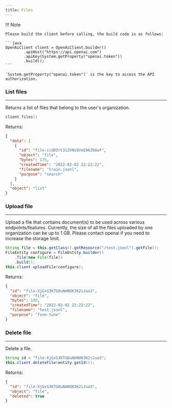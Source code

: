 ```yaml
---
title: Files
---
```


!!! Note

    Please build the client before calling, the build code is as follows:

    ```java
    OpenAiClient client = OpenAiClient.builder()
            .apiHost("https://api.openai.com")
            .apiKey(System.getProperty("openai.token"))
            .build();
    ```

    `System.getProperty("openai.token")` is the key to access the API authorization.

### List files

---

Returns a list of files that belong to the user's organization.

```java
client.files()
```

Returns:

```json
{
  "data": [
    {
      "id": "file-ccdDZrC3iZVNiQVeEA6Z66wf",
      "object": "file",
      "bytes": 175,
      "createdTime": "2022-02-02 22:22:22",
      "filename": "train.jsonl",
      "purpose": "search"
    }
  ],
  "object": "list"
}
```

### Upload file

---

Upload a file that contains document(s) to be used across various endpoints/features. Currently, the size of all the files uploaded by one organization can be up to 1 GB. Please contact openai if you need to increase the storage limit.

```java
String file = this.getClass().getResource("/test.jsonl").getFile();
FileEntity configure = FileEntity.builder()
    .file(new File(file))
    .build();
this.client.uploadFile(configure);
```

Returns:

```json
{
  "id": "file-XjGxS3KTG0uNmNOK362iJua3",
  "object": "file",
  "bytes": 140,
  "createdTime": "2022-02-02 22:22:22",
  "filename": "test.jsonl",
  "purpose": "fine-tune"
}
```

### Delete file

---

Delete a file.

```java
String id = "file-XjGxS3KTG0uNmNOK362iJua3";
this.client.deleteFile(entity.getId());
```

Returns:

```json
{
  "id": "file-XjGxS3KTG0uNmNOK362iJua3",
  "object": "file",
  "deleted": true
}
```

